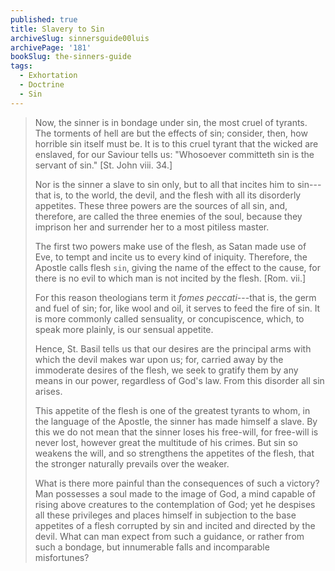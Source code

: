 ```yaml
---
published: true
title: Slavery to Sin
archiveSlug: sinnersguide00luis
archivePage: '181'
bookSlug: the-sinners-guide
tags:
  - Exhortation
  - Doctrine
  - Sin
---
```


> Now, the sinner is in bondage under sin, the most cruel of tyrants. The torments of hell are but the effects of sin; consider, then, how horrible sin itself must be. It is to this cruel tyrant that the wicked are enslaved, for our Saviour tells us: "Whosoever committeth sin is the servant of sin." [St. John viii. 34.]
> 
> Nor is the sinner a slave to sin only, but to all that incites him to sin---that is, to the world, the devil, and the flesh with all its disorderly appetites. These three powers are the sources of all sin, and, therefore, are called the three enemies of the soul, because they imprison her and surrender her to a most pitiless master.
> 
> The first two powers make use of the flesh, as Satan made use of Eve, to tempt and incite us to every kind of iniquity. Therefore, the Apostle calls flesh `sin`, giving the name of the effect to the cause, for there is no evil to which man is not incited by the flesh. [Rom. vii.]
> 
> For this reason theologians term it *fomes peccati*---that is, the germ and fuel of sin; for, like wool and oil, it serves to feed the fire of sin. It is more commonly called sensuality, or concupiscence, which, to speak more plainly, is our sensual appetite.
> 
> Hence, St. Basil tells us that our desires are the principal arms with which the devil makes war upon us; for, carried away by the immoderate desires of the flesh, we seek to gratify them by any means in our power, regardless of God's law. From this disorder all sin arises.
> 
> This appetite of the flesh is one of the greatest tyrants to whom, in the language of the Apostle, the sinner has made himself a slave. By this we do not mean that the sinner loses his free-will, for free-will is never lost, however great the multitude of his crimes. But sin so weakens the will, and so strengthens the appetites of the flesh, that the stronger naturally prevails over the weaker.
> 
> What is there more painful than the consequences of such a victory? Man possesses a soul made to the image of God, a mind capable of rising above creatures to the contemplation of God; yet he despises all these privileges and places himself in subjection to the base appetites of a flesh corrupted by sin and incited and directed by the devil. What can man expect from such a guidance, or rather from such a bondage, but innumerable falls and incomparable misfortunes?

